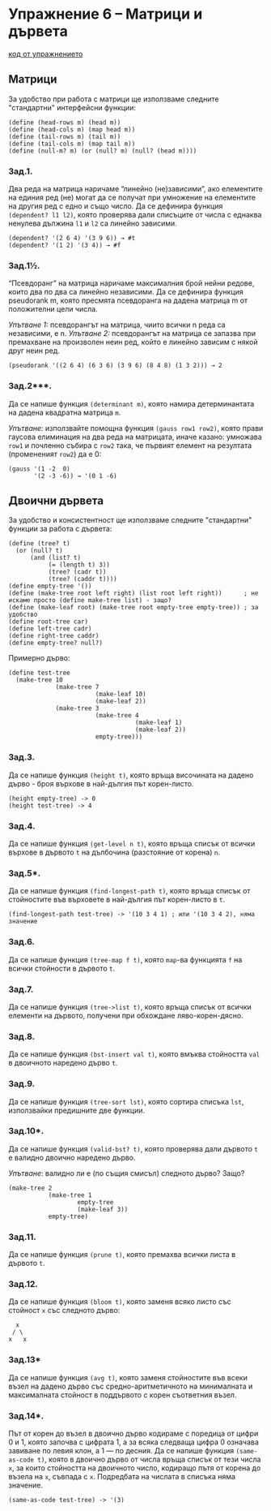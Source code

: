# Упражнение 6 – Матрици и дървета

[код от упражнението](ex06-20221116-solutions.rkt)

## Матрици
За удобство при работа с матрици ще използваме следните "стандартни" интерфейсни функции:
```
(define (head-rows m) (head m))
(define (head-cols m) (map head m))
(define (tail-rows m) (tail m))
(define (tail-cols m) (map tail m))
(define (null-m? m) (or (null? m) (null? (head m))))
```
### Зад.1.
Два реда на матрица наричаме “линейно (не)зависими”, ако елементите на единия ред (не) могат да се получат при умножение на елементите на другия ред с едно и също число. Да се дефинира функция `(dependent? l1 l2)`, която проверява дали списъците от числа с еднаква ненулева дължина `l1` и `l2` са линейно зависими.
```
(dependent? '(2 6 4) '(3 9 6)) → #t
(dependent? '(1 2) '(3 4)) → #f
```
### Зад.1½.
“Псевдоранг” на матрица наричаме максималния брой нейни редове, които два по два са линейно независими. Да се дефинира функция pseudorank m, която пресмята псевдоранга на дадена матрица m от положителни цели числа.

_Упътване 1:_ псевдорангът на матрица, чиито всички n реда са независими, е n.
_Упътване 2:_ псевдорангът на матрица се запазва при премахване на произволен неин ред, който е линейно зависим с някой друг неин ред.
```
(pseudorank '((2 6 4) (6 3 6) (3 9 6) (8 4 8) (1 3 2))) → 2
```
### Зад.2***.
Да се напише функция `(determinant m)`, която намира детерминантата на дадена квадратна матрица `m`.

_Упътване:_ използвайте помощна функция `(gauss row1 row2)`, която прави гаусова елиминация на два реда на матрицата, иначе казано: умножава `row1` и почленно събира с `row2` така, че първият елемент на резултата (промененият `row2`) да е 0:
```
(gauss '(1 -2  0)
       '(2 -3 -6)) → '(0 1 -6)
```

## Двоични дървета

За удобство и консистентност ще използваме следните "стандартни" функции за работа с дървета:
```
(define (tree? t)
  (or (null? t)
      (and (list? t)
           (= (length t) 3))
           (tree? (cadr t))
           (tree? (caddr t))))
(define empty-tree '())
(define (make-tree root left right) (list root left right))      ; не искаме просто (define make-tree list) - защо?
(define (make-leaf root) (make-tree root empty-tree empty-tree)) ; за удобство
(define root-tree car)
(define left-tree cadr)
(define right-tree caddr)
(define empty-tree? null?)
```
Примерно дърво:
```
(define test-tree
  (make-tree 10
             (make-tree 7
                        (make-leaf 10)
                        (make-leaf 2))
             (make-tree 3
                        (make-tree 4
                                   (make-leaf 1)
                                   (make-leaf 2))
                        empty-tree)))
```
### Зад.3.
Да се напише функция `(height t)`, която връща височината на дадено дърво - броя върхове в най-дългия път корен-листо.
```
(height empty-tree) -> 0
(height test-tree) -> 4
```
### Зад.4.
Да се напише функция `(get-level n t)`, която връща списък от всички върхове в дървото `t` на дълбочина (разстояние от корена) `n`.
### Зад.5*.
Да се напише функция `(find-longest-path t)`, която връща списък от стойностите във върховете в най-дългия път корен-листо в `t`.
```
(find-longest-path test-tree) -> '(10 3 4 1) ; или '(10 3 4 2), няма значение
```
### Зад.6.
Да се напише функция `(tree-map f t)`, която `map`-ва функцията `f` на всички стойности в дървото `t`.
### Зад.7.
Да се напише функция `(tree->list t)`, която връща списък от всички елементи на дървото, получени при обхождане ляво-корен-дясно.
### Зад.8.
Да се напише функция `(bst-insert val t)`, която вмъква стойността `val` в двоичното наредено дърво `t`.
### Зад.9.
Да се напише функция `(tree-sort lst)`, която сортира списъка `lst`, използвайки предишните две функции.
### Зад.10*.
Да се напише функция `(valid-bst? t)`, която проверява дали дървото `t` е валидно двоично наредено дърво.

_Упътване_: валидно ли е (по същия смисъл) следното дърво? Защо?
```
(make-tree 2
           (make-tree 1
                   empty-tree
                   (make-leaf 3))
           empty-tree)
```
### Зад.11.
Да се напише функция `(prune t)`, която премахва всички листа в дървото `t`.
### Зад.12.
Да се напише функция `(bloom t)`, която заменя всяко листо със стойност `x` със следното дърво:
```
  x
 / \
x   x
```
### Зад.13*
Да се напише функция `(avg t)`, която заменя стойностите във всеки възел на дадено дърво със средно-аритметичното на минималната и максималната стойност в поддървото с корен съответния възел.
### Зад.14*.
Път от корен до възел в двоично дърво кодираме с поредица от цифри 0 и 1, която започва с цифрата 1, а за всяка следваща цифра 0 означава завиване по левия клон, а 1 — по десния. Да се напише функция `(same-as-code t)`, която в двоично дърво от числа връща списък от тези числа `x`, за които стойността на двоичното число, кодиращо пътя от корена до възела на `x`, съвпада с `x`. Подредбата на числата в списъка няма значение.
```
(same-as-code test-tree) -> '(3)
```
